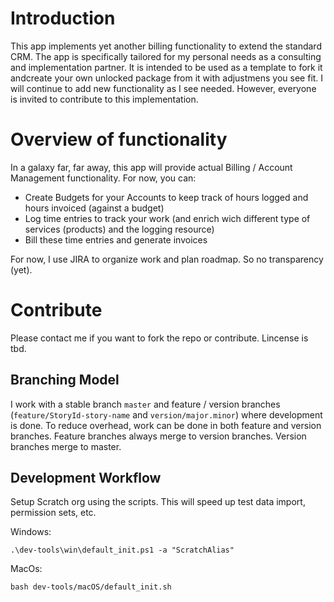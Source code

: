# Introduction
This app implements yet another billing functionality to extend the standard CRM. The app is specifically tailored for my personal needs as a consulting and implementation partner.
It is intended to be used as a template to fork it andcreate your own unlocked package from it with adjustmens you see fit. I will continue to add new functionality as I see needed. 
However, everyone is invited to contribute to this implementation.

# Overview of functionality
In a galaxy far, far away, this app will provide actual Billing / Account Management functionality. For now, you can:
* Create Budgets for your Accounts to keep track of hours logged and hours invoiced (against a budget)
* Log time entries to track your work (and enrich wich different type of services (products) and the logging resource)
* Bill these time entries and generate invoices

For now, I use JIRA to organize work and plan roadmap. So no transparency (yet).

# Contribute
Please contact me if you want to fork the repo or contribute. Lincense is tbd.

## Branching Model
I work with a stable branch `master` and feature / version branches (`feature/StoryId-story-name` and `version/major.minor`) where development is done. To reduce overhead, work can be done in both feature and version branches. Feature branches always merge to version branches. Version branches merge to master.

## Development Workflow
Setup Scratch org using the scripts. This will speed up test data import, permission sets, etc.

Windows:
```shell
.\dev-tools\win\default_init.ps1 -a "ScratchAlias"
```

MacOs:
```shell
bash dev-tools/macOS/default_init.sh
```